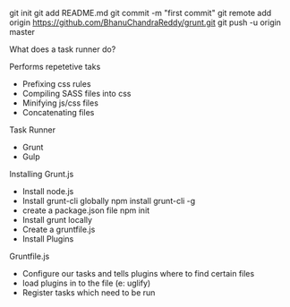 git init
git add README.md
git commit -m "first commit"
git remote add origin https://github.com/BhanuChandraReddy/grunt.git
git push -u origin master


What does a task runner do?

Performs repetetive taks
 - Prefixing css rules
 - Compiling SASS files into css
 - Minifying js/css files
 - Concatenating files
 
 
Task Runner

 - Grunt
 - Gulp
 
 

Installing Grunt.js

 - Install node.js
 - Install grunt-cli globally npm install grunt-cli -g
 - create a package.json file npm init
 - Install grunt locally
 - Create a gruntfile.js
 - Install Plugins
 

 Gruntfile.js
 - Configure our tasks and tells plugins where to find certain files
 - load plugins in to the file (e: uglify)
 - Register tasks which need to be run
    
